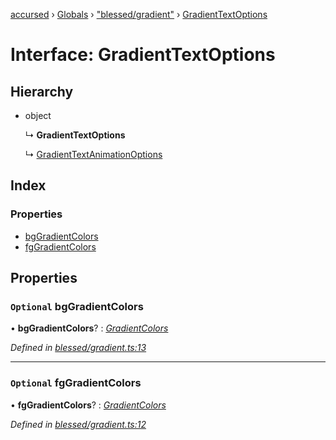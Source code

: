 [accursed](../README.md) › [Globals](../globals.md) › ["blessed/gradient"](../modules/_blessed_gradient_.md) › [GradientTextOptions](_blessed_gradient_.gradienttextoptions.md)

# Interface: GradientTextOptions

## Hierarchy

* object

  ↳ **GradientTextOptions**

  ↳ [GradientTextAnimationOptions](_blessed_gradient_.gradienttextanimationoptions.md)

## Index

### Properties

* [bgGradientColors](_blessed_gradient_.gradienttextoptions.md#optional-bggradientcolors)
* [fgGradientColors](_blessed_gradient_.gradienttextoptions.md#optional-fggradientcolors)

## Properties

### `Optional` bgGradientColors

• **bgGradientColors**? : *[GradientColors](../modules/_blessed_gradient_.md#gradientcolors)*

*Defined in [blessed/gradient.ts:13](https://github.com/cancerberoSgx/accursed/blob/5b2518e/src/blessed/gradient.ts#L13)*

___

### `Optional` fgGradientColors

• **fgGradientColors**? : *[GradientColors](../modules/_blessed_gradient_.md#gradientcolors)*

*Defined in [blessed/gradient.ts:12](https://github.com/cancerberoSgx/accursed/blob/5b2518e/src/blessed/gradient.ts#L12)*
